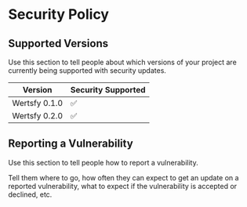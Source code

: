 # Security Policy

## Supported Versions

Use this section to tell people about which versions of your project are
currently being supported with security updates.

| Version | Security Supported |
| ------- | ------------------ |
| Wertsfy 0.1.0 | ✅ |
| Wertsfy 0.2.0 | ✅ |

## Reporting a Vulnerability

Use this section to tell people how to report a vulnerability.

Tell them where to go, how often they can expect to get an update on a
reported vulnerability, what to expect if the vulnerability is accepted or
declined, etc.
